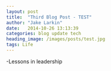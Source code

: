 ```yaml
---
layout: post
title:  "Third Blog Post - TEST"
author: "Jake Larkin"
date:   2014-10-26 13:13:39
categories: blog update tech
heading_image: /images/posts/test.jpg
tags: Life 
---
```

-Lessons in leadership
